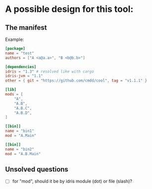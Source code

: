 # A possible design for this tool:

## The manifest
Example:

```toml
[package]
name = "test"
authors = ["A <a@a.a>", "B <b@b.b>"]

[dependencies]
idris = "1.3" # resolved like with cargo
idris-jvm = "1.1"
other = { git = "https://github.com/cmdd/cool", tag = "v1.1.1" }

[lib]
mods = [
    "A",
    "A.B",
    "A.B.C",
    "A.B.D",
]

[[bin]]
name = "bin1"
mod = "A.Main"

[[bin]]
name = "bin2"
mod = "A.B.Main"
```

## Unsolved questions
- [ ] for "mod", should it be by idris module (dot) or file (slash)?
